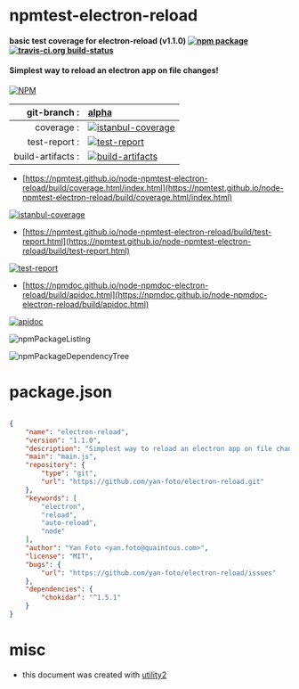 # npmtest-electron-reload

#### basic test coverage for  electron-reload (v1.1.0)  [![npm package](https://img.shields.io/npm/v/npmtest-electron-reload.svg?style=flat-square)](https://www.npmjs.org/package/npmtest-electron-reload) [![travis-ci.org build-status](https://api.travis-ci.org/npmtest/node-npmtest-electron-reload.svg)](https://travis-ci.org/npmtest/node-npmtest-electron-reload)

#### Simplest way to reload an electron app on file changes!

[![NPM](https://nodei.co/npm/electron-reload.png?downloads=true&downloadRank=true&stars=true)](https://www.npmjs.com/package/electron-reload)

| git-branch : | [alpha](https://github.com/npmtest/node-npmtest-electron-reload/tree/alpha)|
|--:|:--|
| coverage : | [![istanbul-coverage](https://npmtest.github.io/node-npmtest-electron-reload/build/coverage.badge.svg)](https://npmtest.github.io/node-npmtest-electron-reload/build/coverage.html/index.html)|
| test-report : | [![test-report](https://npmtest.github.io/node-npmtest-electron-reload/build/test-report.badge.svg)](https://npmtest.github.io/node-npmtest-electron-reload/build/test-report.html)|
| build-artifacts : | [![build-artifacts](https://npmtest.github.io/node-npmtest-electron-reload/glyphicons_144_folder_open.png)](https://github.com/npmtest/node-npmtest-electron-reload/tree/gh-pages/build)|

- [https://npmtest.github.io/node-npmtest-electron-reload/build/coverage.html/index.html](https://npmtest.github.io/node-npmtest-electron-reload/build/coverage.html/index.html)

[![istanbul-coverage](https://npmtest.github.io/node-npmtest-electron-reload/build/screenCapture.buildCi.browser.%252Ftmp%252Fbuild%252Fcoverage.lib.html.png)](https://npmtest.github.io/node-npmtest-electron-reload/build/coverage.html/index.html)

- [https://npmtest.github.io/node-npmtest-electron-reload/build/test-report.html](https://npmtest.github.io/node-npmtest-electron-reload/build/test-report.html)

[![test-report](https://npmtest.github.io/node-npmtest-electron-reload/build/screenCapture.buildCi.browser.%252Ftmp%252Fbuild%252Ftest-report.html.png)](https://npmtest.github.io/node-npmtest-electron-reload/build/test-report.html)

- [https://npmdoc.github.io/node-npmdoc-electron-reload/build/apidoc.html](https://npmdoc.github.io/node-npmdoc-electron-reload/build/apidoc.html)

[![apidoc](https://npmdoc.github.io/node-npmdoc-electron-reload/build/screenCapture.buildCi.browser.%252Ftmp%252Fbuild%252Fapidoc.html.png)](https://npmdoc.github.io/node-npmdoc-electron-reload/build/apidoc.html)

![npmPackageListing](https://npmtest.github.io/node-npmtest-electron-reload/build/screenCapture.npmPackageListing.svg)

![npmPackageDependencyTree](https://npmtest.github.io/node-npmtest-electron-reload/build/screenCapture.npmPackageDependencyTree.svg)



# package.json

```json

{
    "name": "electron-reload",
    "version": "1.1.0",
    "description": "Simplest way to reload an electron app on file changes!",
    "main": "main.js",
    "repository": {
        "type": "git",
        "url": "https://github.com/yan-foto/electron-reload.git"
    },
    "keywords": [
        "electron",
        "reload",
        "auto-reload",
        "node"
    ],
    "author": "Yan Foto <yan.foto@quaintous.com>",
    "license": "MIT",
    "bugs": {
        "url": "https://github.com/yan-foto/electron-reload/issues"
    },
    "dependencies": {
        "chokidar": "^1.5.1"
    }
}
```



# misc
- this document was created with [utility2](https://github.com/kaizhu256/node-utility2)
